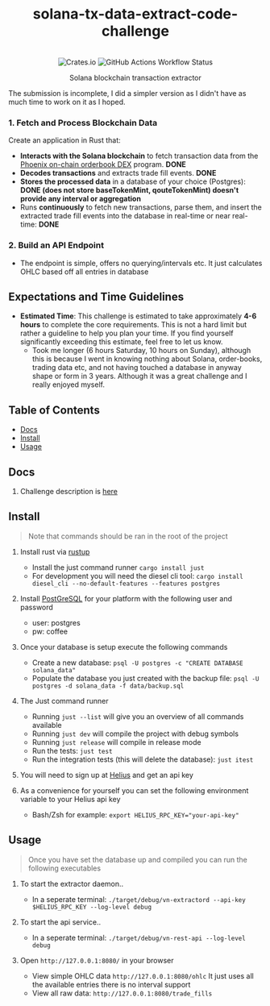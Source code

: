<div align="center">
    <h1>solana-tx-data-extract-code-challenge</h1>
</div>
<br>
<div align="center">
    <img alt="Crates.io" src="https://img.shields.io/badge/standard--readme-OK-green.svg?style=flat-square">
    <img alt="GitHub Actions Workflow Status" src="https://img.shields.io/github/actions/workflow/status/thebashpotato/vybe-check-challenge/rust.yml?style=flat-square&logo=ubuntu&label=Rust%20Build">
    <br>
    <p>Solana blockchain transaction extractor</p>
</div>

The submission is incomplete, I did a simpler version as I didn't have as much time to work on it as I hoped.
### 1. **Fetch and Process Blockchain Data**
Create an application in Rust that:
- **Interacts with the Solana blockchain** to fetch transaction data from the [Phoenix on-chain orderbook DEX](https://www.phoenix.trade/) program. **DONE**
- **Decodes transactions** and extracts trade fill events. **DONE**
- **Stores the processed data** in a database of your choice (Postgres): **DONE (does not store baseTokenMint, qouteTokenMint) doesn't provide any interval or aggregation**
- Runs **continuously** to fetch new transactions, parse them, and insert the extracted trade fill events into the database in real-time or near real-time: **DONE**

### 2. **Build an API Endpoint**
- The endpoint is simple, offers no querying/intervals etc. It just calculates OHLC based off all entries in database

## Expectations and Time Guidelines

- **Estimated Time**: This challenge is estimated to take approximately **4-6 hours** to complete the core requirements. This is not a hard limit but rather a guideline to help you plan your time. If you find yourself significantly exceeding this estimate, feel free to let us know.
    * Took me longer (6 hours Saturday, 10 hours on Sunday), although this is because I went in knowing nothing about Solana, order-books, trading data etc, and not having touched a database in anyway shape or form in 3 years. Although it was a great challenge and I really enjoyed myself.

## Table of Contents

- [Docs](#docs)
- [Install](#install)
- [Usage](#usage)

## Docs

1. Challenge description is [here](./docs/challenge-description.md)


## Install

> Note that commands should be ran in the root of the project

1. Install rust via [rustup](https://rustup.rs/)
    - Install the just command runner `cargo install just`
    - For development you will need the diesel cli tool: `cargo install diesel_cli --no-default-features --features postgres`

2. Install [PostGreSQL](https://www.postgresql.org/download/) for your platform with the following user and password
    - user: postgres
    - pw: coffee

3. Once your database is setup execute the following commands
    - Create a new database: `psql -U postgres -c "CREATE DATABASE solana_data"`
    - Populate the database you just created with the backup file: `psql -U postgres -d solana_data -f data/backup.sql`

4. The Just command runner
    - Running `just --list` will give you an overview of all commands available
    - Running `just dev` will compile the project with debug symbols
    - Running `just release` will compile in release mode
    - Run the tests: `just test`
    - Run the integration tests (this will delete the database): `just itest`

5. You will need to sign up at [Helius](https://www.helius.dev/) and get an api key

6. As a convenience for yourself you can set the following environment variable to your Helius api key
    - Bash/Zsh for example: `export HELIUS_RPC_KEY="your-api-key"`


## Usage

> Once you have set the database up and compiled you can run the following executables

1. To start the extractor daemon..
    - In a seperate terminal: `./target/debug/vn-extractord --api-key $HELIUS_RPC_KEY --log-level debug`

2. To start the api service..
    - In a seperate terminal: `./target/debug/vn-rest-api --log-level debug`

3. Open `http://127.0.0.1:8080/` in your browser
    - View simple OHLC data `http://127.0.0.1:8080/ohlc` It just uses all the available entries there is no interval support
    - View all raw data: `http://127.0.0.1:8080/trade_fills`

